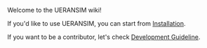 Welcome to the UERANSIM wiki!

If you'd like to use UERANSIM, you can start from [Installation](Installation).

If you want to be a contributor, let's check [Development Guideline](Development-Guideline).